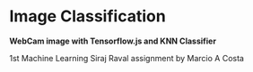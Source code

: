 # **Image Classification**
**WebCam image with Tensorflow.js and KNN Classifier**

1st Machine Learning Siraj Raval assignment by Marcio A Costa
